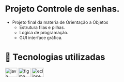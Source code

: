 # Projeto Controle de senhas.

- Projeto final da materia de Orientação a Objetos
  - Estrutura filas e pilhas.
  - Logica de programação.
  - GUI interface gráfica.

# 💼 Tecnologias utilizadas

<div>
<img align="center" alt="java" height="30" width="40" src="https://cdn.jsdelivr.net/gh/devicons/devicon/icons/java/java-plain.svg">
<img align="center" alt="figma" height="30" width="40" src="https://cdn.jsdelivr.net/gh/devicons/devicon@latest/icons/figma/figma-original.svg" />      
<img align="center" alt="eclipse" height="30" width="40"  src="https://cdn.jsdelivr.net/gh/devicons/devicon@latest/icons/eclipse/eclipse-original.svg" />

        
</div>
